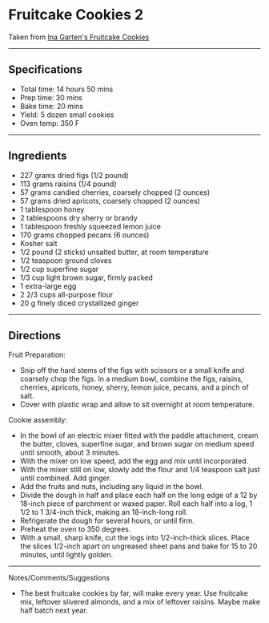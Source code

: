 # Fruitcake Cookies 2

Taken from
[Ina Garten's Fruitcake Cookies](https://www.foodnetwork.com/recipes/ina-garten/fruitcake-cookies-recipe-1944300)

---
## Specifications
- Total time: 14 hours 50 mins
- Prep time: 30 mins
- Bake time: 20 mins
- Yield: 5 dozen small cookies
- Oven temp: 350 F


---
## Ingredients

- 227 grams dried figs (1/2 pound)
- 113 grams raisins (1/4 pound)
- 57 grams candied cherries, coarsely chopped (2 ounces)
- 57 grams dried apricots, coarsely chopped (2 ounces)
- 1 tablespoon honey
- 2 tablespoons dry sherry or brandy
- 1 tablespoon freshly squeezed lemon juice
- 170 grams chopped pecans (6 ounces)
- Kosher salt
- 1/2 pound (2 sticks) unsalted butter, at room temperature
- 1/2 teaspoon ground cloves
- 1/2 cup superfine sugar
- 1/3 cup light brown sugar, firmly packed
- 1 extra-large egg
- 2 2/3 cups all-purpose flour
- 20 g finely diced crystallized ginger


---
## Directions

Fruit Preparation:
- Snip off the hard stems of the figs with scissors or a small knife and coarsely chop the figs. In a medium bowl, combine the figs, raisins, cherries, apricots, honey, sherry, lemon juice, pecans, and a pinch of salt. 
- Cover with plastic wrap and allow to sit overnight at room temperature.

Cookie assembly:
- In the bowl of an electric mixer fitted with the paddle attachment, cream the butter, cloves, superfine sugar, and brown sugar on medium speed until smooth, about 3 minutes. 
- With the mixer on low speed, add the egg and mix until incorporated. 
- With the mixer still on low, slowly add the flour and 1/4 teaspoon salt just until combined. Add ginger.
- Add the fruits and nuts, including any liquid in the bowl.
- Divide the dough in half and place each half on the long edge of a 12 by 18-inch piece of parchment or waxed paper. Roll each half into a log, 1 1/2 to 1 3/4-inch thick, making an 18-inch-long roll.
- Refrigerate the dough for several hours, or until firm.
- Preheat the oven to 350 degrees.
- With a small, sharp knife, cut the logs into 1/2-inch-thick slices. Place the slices 1/2-inch apart on ungreased sheet pans and bake for 15 to 20 minutes, until lightly golden.


---
Notes/Comments/Suggestions
- The best fruitcake cookies by far, will make every year. Use fruitcake mix, leftover slivered almonds, and a mix of leftover raisins. Maybe make half batch next year.
